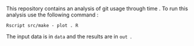 This repository contains an analysis of git usage through
time .
To run this analysis use the following command :
```
Rscript src/make - plot . R
```
The input data is in ` data ` and the results are in `out `.

